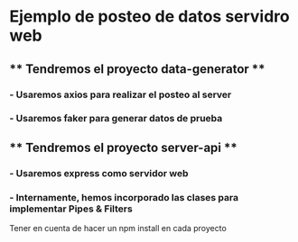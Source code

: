 # Ejemplo de posteo de datos servidro web
## ** Tendremos el proyecto data-generator **
### - Usaremos axios para realizar el posteo al server
### - Usaremos faker para generar datos de prueba

## ** Tendremos el proyecto server-api **
### - Usaremos express como servidor web
### - Internamente, hemos incorporado las clases para implementar Pipes & Filters

Tener en cuenta de hacer un npm install en cada proyecto